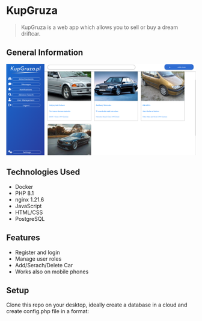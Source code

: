 # KupGruza
> KupGruza is a web app which allows you to sell or buy a dream driftcar.
<!-- > Live demo [_here_](https://www.example.com). To be linked. -->


## General Information
![Example screenshot](./public/img/readmescreenshot.png)


## Technologies Used
- Docker
- PHP 8.1
- nginx 1.21.6
- JavaScript
- HTML/CSS
- PostgreSQL


## Features
- Register and login
- Manage user roles
- Add/Serach/Delete Car
- Works also on mobile phones




## Setup
Clone this repo on your desktop, ideally create a database in a cloud and create config.php file in a format:
<?php

const USERNAME = 'username';
const PASSWORD = 'password';
const HOST = 'hostname';
const DATABASE = 'database';


## Usage
Application was made in a purpose to sell a low-budget drift cars


## Project Status
Project is: _in progress_ 


## Room for Improvement
To do:
- User Management
- Edit ad
- Create a search page
- Create a project(car) page



